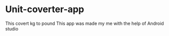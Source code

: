 # Unit-coverter-app
This covert kg to pound
This app was made my me with the help of Android studio
